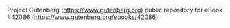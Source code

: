 Project Gutenberg (https://www.gutenberg.org) public repository for eBook #42086 (https://www.gutenberg.org/ebooks/42086)
